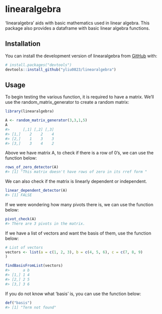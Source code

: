 
<!-- README.md is generated from README.Rmd. Please edit that file -->

# linearalgebra

<!-- badges: start -->
<!-- badges: end -->

‘linearalgebra’ aids with basic mathematics used in linear algebra. This
package also provides a dataframe with basic linear algebra functions.

## Installation

You can install the development version of linearalgebra from
[GitHub](https://github.com/) with:

``` r
# install.packages("devtools")
devtools::install_github("yliu0823/linearalgebra")
```

## Usage

To begin testing the various function, it is required to have a matrix.
We’ll use the random_matrix_generator to create a random matrix:

``` r
library(linearalgebra)

A <- random_matrix_generator(3,3,1,5)
A
#>      [,1] [,2] [,3]
#> [1,]    2    2    4
#> [2,]    1    3    3
#> [3,]    3    4    2
```

Above we have matrix A, to check if there is a row of 0’s, we can use
the function below:

``` r
rows_of_zero_detector(A)
#> [1] "This matrix doesn't have rows of zero in its rref form "
```

We can also check if the matrix is linearly dependent or independent.

``` r
linear_dependent_detector(A)
#> [1] FALSE
```

If we were wondering how many pivots there is, we can use the function
below:

``` r
pivot_check(A)
#> There are 3 pivots in the matrix.
```

If we have a list of vectors and want the basis of them, use the
function below:

``` r
# List of vectors
vectors <- list(a = c(1, 2, 3), b = c(4, 5, 6), c = c(7, 8, 9)
)

findBasisFromList(vectors)
#>      a b
#> [1,] 1 4
#> [2,] 2 5
#> [3,] 3 6
```

If you do not know what ‘basis’ is, you can use the function below:

``` r
def("basis")
#> [1] "Term not found"
```
